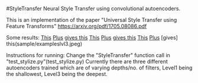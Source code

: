 #StyleTransfer
Neural Style Transfer using convolutional autoencoders.

This is an implementation of the paper "Universal Style Transfer using Feature Transforms" https://arxiv.org/pdf/1705.08086.pdf


Some results:
[This](sample/content_imgs/original/pexels-photo-1004684.jpeg)
[Plus](sample/style_imgs/original/LOVE-BY-THE-PALETTE.jpg)
[gives this](sample/examples/1.jpeg)
[This](sample/examples/11.jpeg)
[Plus](sample/style_imgs/original/LOVE-BY-THE-PALETTE.jpg)
[gives this](sample/examples/7.jpeg)
[This](sample/content_imgs/original/IMG_20180628_222617.jpg)
[Plus](sample/style_imgs/original/LOVE-BY-THE-PALETTE.jpg)
[gives] this(sample/exampleslvl3.jpeg)


Instructions for running:
Change the "StyleTransfer" function call in "test_stylize.py"(test_stylize.py)
Currently there are three different autoencoders trained which are of varying depths/no. of filters,
Level1 being the shallowest, Level3 being the deepest.

